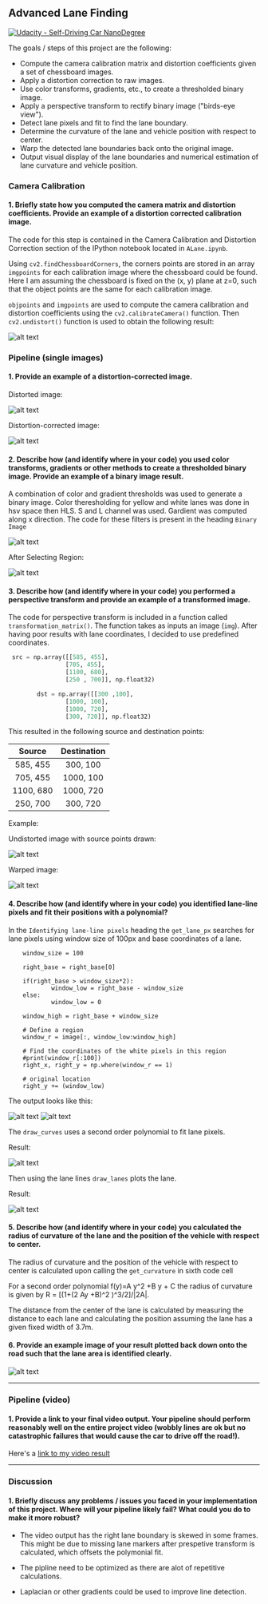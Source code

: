 ## Advanced Lane Finding
[![Udacity - Self-Driving Car NanoDegree](https://s3.amazonaws.com/udacity-sdc/github/shield-carnd.svg)](http://www.udacity.com/drive)

The goals / steps of this project are the following:

* Compute the camera calibration matrix and distortion coefficients given a set of chessboard images.
* Apply a distortion correction to raw images.
* Use color transforms, gradients, etc., to create a thresholded binary image.
* Apply a perspective transform to rectify binary image ("birds-eye view").
* Detect lane pixels and fit to find the lane boundary.
* Determine the curvature of the lane and vehicle position with respect to center.
* Warp the detected lane boundaries back onto the original image.
* Output visual display of the lane boundaries and numerical estimation of lane curvature and vehicle position.


[image1]: ./examples/undistort_output.png "Undistorted"
[image2]: ./test_images/test1.jpg "Test Image"
[image3]: ./output_images/undistorted_img.jpg "Undistorted"
[image4]: ./output_images/binary.jpg
[image5]: ./output_images/ROI.jpg "Region Selected"
[image6]: ./output_images/Pers_lane.png
[image7]: ./output_images/l_l.jpg
[image8]: ./output_images/r_l.jpg
[image9]: ./output_images/lane_lines.jpg
[image10]: ./output_images/lane.jpg
[image11]: ./output_images/finall.jpg
[image12]: ./output_images/img_w.jpg
[video]: ./p4.mp4 "Video"

### Camera Calibration

#### 1. Briefly state how you computed the camera matrix and distortion coefficients. Provide an example of a distortion corrected calibration image.

The code for this step is contained in the Camera Calibration and Distortion Correction section of the IPython notebook located in `ALane.ipynb`.  

Using `cv2.findChessboardCorners`, the corners points are stored in an array `imgpoints` for each calibration image where the chessboard could be found. Here I am assuming the chessboard is fixed on the (x, y) plane at z=0, such that the object points are the same for each calibration image.  

`objpoints` and `imgpoints` are used to compute the camera calibration and distortion coefficients using the `cv2.calibrateCamera()` function. Then `cv2.undistort()` function is used to obtain the following result:

![alt text][image1]

### Pipeline (single images)

#### 1. Provide an example of a distortion-corrected image.

Distorted image:

![alt text][image2]

Distortion-corrected image:

![alt text][image3]

#### 2. Describe how (and identify where in your code) you used color transforms, gradients or other methods to create a thresholded binary image.  Provide an example of a binary image result.


A combination of color and gradient thresholds was used to generate a binary image. Color theresholding for yellow and white lanes was done in hsv space then HLS. S and L channel was used. Gardient was computed along x direction. The code for these filters is present in the heading `Binary Image`

![alt text][image4]

After Selecting Region:

![alt text][image5]


#### 3. Describe how (and identify where in your code) you performed a perspective transform and provide an example of a transformed image.

The code for  perspective transform is included in a function called `transformation_matrix()`. The function takes as inputs an image (`img`). After having poor results with lane coordinates, I decided to use predefined coordinates.

```python
 src = np.array([[585, 455],
                [705, 455],
                [1100, 680],
                [250 , 700]], np.float32)

        dst = np.array([[300 ,100],
                [1000, 100],
                [1000, 720],
                [300, 720]], np.float32)
```

This resulted in the following source and destination points:

| Source        | Destination   |
|:-------------:|:-------------:|
| 585, 455      | 300, 100        |
| 705, 455      | 1000, 100      |
| 1100, 680     | 1000, 720      |
| 250, 700      | 300, 720        |

Example:

Undistorted image with source points drawn:

![alt text][image6]

Warped image:

![alt text][image12]

#### 4. Describe how (and identify where in your code) you identified lane-line pixels and fit their positions with a polynomial?

In the `Identifying lane-line pixels` heading the `get_lane_px` searches for lane pixels using window size of 100px and base coordinates of a lane.

```
    window_size = 100
    
    right_base = right_base[0]
    
    if(right_base > window_size*2):
            window_low = right_base - window_size
    else:
            window_low = 0

    window_high = right_base + window_size
    
    # Define a region
    window_r = image[:, window_low:window_high]

    # Find the coordinates of the white pixels in this region
    #print(window_r[:100])
    right_x, right_y = np.where(window_r == 1)

    # original location
    right_y += (window_low) 
```

The output looks like this:

![alt text][image7]
![alt text][image8]


The `draw_curves` uses a second order polynomial to fit lane pixels.

Result:

![alt text][image9]

Then using the lane lines `draw_lanes` plots the lane.

Result:

![alt text][image10]


#### 5. Describe how (and identify where in your code) you calculated the radius of curvature of the lane and the position of the vehicle with respect to center.

The radius of curvature and the position of the vehicle with respect to center is calculated upon calling the `get_curvature` in sixth code cell 

For a second order polynomial f(y)=A y^2 +B y + C the radius of curvature is given by R = [(1+(2 Ay +B)^2 )^3/2]/|2A|.

The distance from the center of the lane is calculated by measuring the distance to each lane and calculating the position assuming the lane has a given fixed width of 3.7m.

#### 6. Provide an example image of your result plotted back down onto the road such that the lane area is identified clearly.

![alt text][image11]

---

### Pipeline (video)

#### 1. Provide a link to your final video output.  Your pipeline should perform reasonably well on the entire project video (wobbly lines are ok but no catastrophic failures that would cause the car to drive off the road!).

Here's a [link to my video result][video]

---

### Discussion

#### 1. Briefly discuss any problems / issues you faced in your implementation of this project.  Where will your pipeline likely fail?  What could you do to make it more robust?

* The video output has the right lane boundary is skewed in some frames. This might be due to missing lane markers after prespetive transform is calculated, which offsets the polymonial fit.

* The pipline need to be optimized as there are alot of repetitive calculations.

* Laplacian or other gradients could be used to improve line detection.

